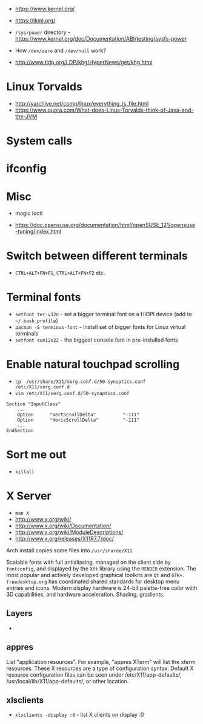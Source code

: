 - https://www.kernel.org/
- https://lkml.org/

- `/sys/power` directory - https://www.kernel.org/doc/Documentation/ABI/testing/sysfs-power

- How `/dev/zero` and `/dev/null` work?
- http://www.tldp.org/LDP/khg/HyperNews/get/khg.html

# Linux Torvalds
- http://yarchive.net/comp/linux/everything_is_file.html
- https://www.quora.com/What-does-Linus-Torvalds-think-of-Java-and-the-JVM

# System calls

# ifconfig

# Misc
- magic ioctl

- https://doc.opensuse.org/documentation/html/openSUSE_121/opensuse-tuning/index.html

# Switch between different terminals
- `CTRL+ALT+FN+F1`, `CTRL+ALT+FN+F2` etc.

# Terminal fonts
- `setfont ter-v32n` - set a bigger terminal font on a HiDPI device (add to `~/.bash_profile`)
- `pacman -S terminus-font` - install set of bigger fonts for Linux virtual terminals
- `setfont sun12x22`  - the biggest console font in pre-installed fonts

# Enable natural touchpad scrolling
- `cp  /usr/share/X11/xorg.conf.d/50-synaptics.conf /etc/X11/xorg.conf.d`
- `vim /etc/X11/xorg.conf.d/50-synaptics.conf`

```
Section "InputClass"
    ...
    Option      "VertScrollDelta"          "-111"
    Option      "HorizScrollDelta"         "-111"
    ...
EndSection
```

# Sort me out
- `killall`

# X Server
- `man X` 
- http://www.x.org/wiki/
- http://www.x.org/wiki/Documentation/
- http://www.x.org/wiki/ModuleDescriptions/
- http://www.x.org/releases/X11R7.7/doc/
 
Arch install copies some files into `/usr/sharde/X11`

Scalable fonts with full antialiasing, managed on the client side by `fontconfig`, and displayed by the `Xft` library using the `RENDER` extension. The most popular and actively developed graphical toolkits are `Qt` and `GTK+`. `freedesktop.org` has coordinated shared standards for desktop menu entries and icons. Modern display hardware is 24-bit palette-free color wiith 3D capabilities, and hardware acceleration. Shading, gradients.

## Layers
- 

## appres

List "application resources". For example, "appres XTerm" will list the xterm resources. These X resources are a type of configuration syntax. Default X resource configuration files can be seen under /etc/X11/app-defaults/, /usr/local/lib/X11/app-defaults/, or other location.

## xlsclients
- `xlsclients -display :0` - list X clients on display :0

